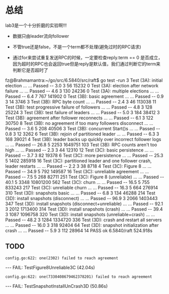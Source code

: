 # 总结
lab3是一个十分折磨的实验啊!!!

- 数据只由leader流向follower
- 不管true还是false，不是一个term都不处理(避免过时的RPC请求)

- 通过for来尝试重复发送RPC的时候，一定要检查reply.term == 0 是否成立，因为超时的RPC也会返回true但是reply是默认值，我们通过判断它的term来判断它是否超时了

fz@Brahmamantra:~/go/src/6.5840/src/raft$ go test -run 3
Test (3A): initial election ...
  ... Passed --   3.0  3   56   15232    0
Test (3A): election after network failure ...
  ... Passed --   4.6  3  130   24236    0
Test (3A): multiple elections ...
  ... Passed --   6.4  7  767  141902    0
Test (3B): basic agreement ...
  ... Passed --   0.9  3   14    3746    3
Test (3B): RPC byte count ...
  ... Passed --   2.4  3   46  113038   11
Test (3B): test progressive failure of followers ...
  ... Passed --   4.8  3  128   25224    3
Test (3B): test failure of leaders ...
  ... Passed --   5.0  3  184   38412    3
Test (3B): agreement after follower reconnects ...
  ... Passed --   6.1  3  122   30750    8
Test (3B): no agreement if too many followers disconnect ...
  ... Passed --   3.6  5  208   40506    3
Test (3B): concurrent Start()s ...
  ... Passed --   0.8  3   12    3262    6
Test (3B): rejoin of partitioned leader ...
  ... Passed --   6.3  3  168   39021    4
Test (3B): leader backs up quickly over incorrect follower logs ...
  ... Passed --  26.8  5 2253 1649751  103
Test (3B): RPC counts aren't too high ...
  ... Passed --   2.3  3   44   12310   12
Test (3C): basic persistence ...
  ... Passed --   3.7  3   82   19378    6
Test (3C): more persistence ...
  ... Passed --  25.3  5 1402  285918   16
Test (3C): partitioned leader and one follower crash, leader restarts ...
  ... Passed --   2.2  3   38    8718    4
Test (3C): Figure 8 ...
  ... Passed --  34.9  5  792  149587   16
Test (3C): unreliable agreement ...
  ... Passed --   7.5  5  268   82711  251
Test (3C): Figure 8 (unreliable) ...
  ... Passed --  40.1  5 3348 10801200  562
Test (3C): churn ...
  ... Passed --  16.5  5  755  833243  217
Test (3C): unreliable churn ...
  ... Passed --  16.3  5  664  276914  310
Test (3D): snapshots basic ...
  ... Passed --   6.8  3  134   46288  214
Test (3D): install snapshots (disconnect) ...
  ... Passed --  96.9  3 2066 1403443  347
Test (3D): install snapshots (disconnect+unreliable) ...
  ... Passed --  92.1  3 2012 1713400  314
Test (3D): install snapshots (crash) ...
  ... Passed --  39.4  3 1087 1096758  320
Test (3D): install snapshots (unreliable+crash) ...
  ... Passed --  48.2  3 1284 1334720  336
Test (3D): crash and restart all servers ...
  ... Passed --  16.0  3  318   92404   64
Test (3D): snapshot initialization after crash ...
  ... Passed --   5.9  3  112   28964   14
PASS
ok      6.5840/raft     524.918s

## TODO
    config.go:622: one(2302) failed to reach agreement
--- FAIL: TestFigure8Unreliable3C (42.04s)

    config.go:622: one(7330408679462378201) failed to reach agreement
--- FAIL: TestSnapshotInstallUnCrash3D (50.86s)
